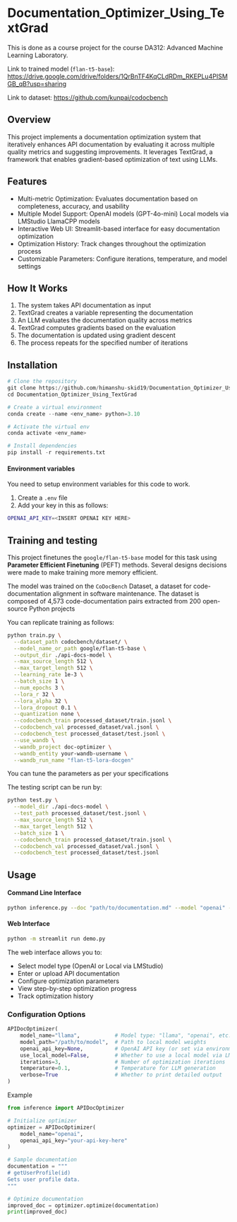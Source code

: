 # Documentation_Optimizer_Using_TextGrad


This is done as a course project for the course DA312: Advanced Machine Learning Laboratory.

Link to trained model (```flan-t5-base```): https://drive.google.com/drive/folders/1QrBnTF4KqCLdRDm_RKEPLu4PISMGB_qB?usp=sharing

Link to dataset: https://github.com/kunpai/codocbench

## Overview
This project implements a documentation optimization system that iteratively enhances API documentation by evaluating it across multiple quality metrics and suggesting improvements. It leverages TextGrad, a framework that enables gradient-based optimization of text using LLMs.

## Features
- Multi-metric Optimization: Evaluates documentation based on completeness, accuracy, and usability
- Multiple Model Support:
OpenAI models (GPT-4o-mini)
Local models via LMStudio
LlamaCPP models
- Interactive Web UI: Streamlit-based interface for easy documentation optimization
- Optimization History: Track changes throughout the optimization process
- Customizable Parameters: Configure iterations, temperature, and model settings

## How It Works
1. The system takes API documentation as input
2. TextGrad creates a variable representing the documentation
3. An LLM evaluates the documentation quality across metrics
4. TextGrad computes gradients based on the evaluation
5. The documentation is updated using gradient descent
6. The process repeats for the specified number of iterations

## Installation

```python
# Clone the repository
git clone https://github.com/himanshu-skid19/Documentation_Optimizer_Using_TextGrad.git
cd Documentation_Optimizer_Using_TextGrad

# Create a virtual environment
conda create --name <env_name> python=3.10

# Activate the virtual env
conda activate <env_name>

# Install dependencies
pip install -r requirements.txt
```

#### Environment variables
You need to setup environment variables for this code to work.
1. Create a ```.env``` file
2. Add your key in this as follows:
```bash
OPENAI_API_KEY=<INSERT OPENAI KEY HERE>
```

## Training and testing
This project finetunes the ```google/flan-t5-base``` model for this task using **Parameter Efficient Finetuning** (PEFT) methods. Several designs decisions were made to make training more memory efficient.

The model was trained on the ```CoDocBench``` Dataset, a dataset for code-documentation alignment in software maintenance. The dataset is composed of 4,573 code-documentation pairs extracted from 200 open-source Python projects

You can replicate training as follows:
```bash
python train.py \
  --dataset_path codocbench/dataset/ \
  --model_name_or_path google/flan-t5-base \
  --output_dir ./api-docs-model \
  --max_source_length 512 \
  --max_target_length 512 \
  --learning_rate 1e-3 \
  --batch_size 1 \
  --num_epochs 3 \
  --lora_r 32 \
  --lora_alpha 32 \
  --lora_dropout 0.1 \
  --quantization none \
  --codocbench_train processed_dataset/train.jsonl \
  --codocbench_val processed_dataset/val.jsonl \
  --codocbench_test processed_dataset/test.jsonl \
  --use_wandb \
  --wandb_project doc-optimizer \
  --wandb_entity your-wandb-username \
  --wandb_run_name "flan-t5-lora-docgen"
```

You can tune the parameters as per your specifications


The testing script can be run by:
```bash
python test.py \
  --model_dir ./api-docs-model \
  --test_path processed_dataset/test.jsonl \
  --max_source_length 512 \
  --max_target_length 512 \
  --batch_size 1 \
  --codocbench_train processed_dataset/train.jsonl \
  --codocbench_val processed_dataset/val.jsonl \
  --codocbench_test processed_dataset/test.jsonl

```

## Usage
#### Command Line Interface
```bash
python inference.py --doc "path/to/documentation.md" --model "openai" --iterations 3
```

#### Web Interface
```bash
python -m streamlit run demo.py
```
The web interface allows you to:

- Select model type (OpenAI or Local via LMStudio)
- Enter or upload API documentation
- Configure optimization parameters
- View step-by-step optimization progress
- Track optimization history

### Configuration Options
```python
APIDocOptimizer(
    model_name="llama",           # Model type: "llama", "openai", etc.
    model_path="/path/to/model",  # Path to local model weights
    openai_api_key=None,          # OpenAI API key (or set via environment)
    use_local_model=False,        # Whether to use a local model via LMStudio
    iterations=3,                 # Number of optimization iterations
    temperature=0.1,              # Temperature for LLM generation
    verbose=True                  # Whether to print detailed output
)
```
Example
```python 
from inference import APIDocOptimizer

# Initialize optimizer
optimizer = APIDocOptimizer(
    model_name="openai",
    openai_api_key="your-api-key-here"
)

# Sample documentation
documentation = """
# getUserProfile(id)
Gets user profile data.
"""

# Optimize documentation
improved_doc = optimizer.optimize(documentation)
print(improved_doc)
```

